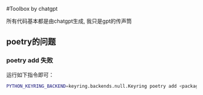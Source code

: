 #Toolbox by chatgpt

所有代码基本都是由chatgpt生成, 我只是gpt的传声筒

## poetry的问题

### poetry add 失败

运行如下指令即可：
```bash
PYTHON_KEYRING_BACKEND=keyring.backends.null.Keyring poetry add <package-name>
```